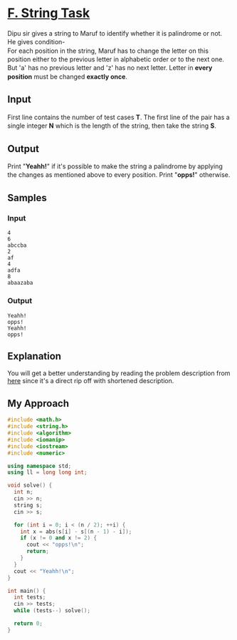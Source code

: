 # [F. String Task](https://codeto.win/contest/43/problem/F)

<div id="statement">
<span id="docs-internal-guid-d7994d43-7fff-0039-d0bd-4fb06d0ead3f"></span><p dir="ltr" style="line-height:1.38;margin-top:0pt;margin-bottom:0pt;"><span style="font-variant-numeric: normal; font-variant-east-asian: normal; vertical-align: baseline;">Dipu sir gives a string to Maruf to identify whether it is palindrome or not. He gives condition-</span></p><span id="docs-internal-guid-0dd2cc25-7fff-7722-2900-4c427b1e46e7"></span><p dir="ltr" style="line-height:1.38;margin-top:0pt;margin-bottom:0pt;"><span style="font-variant-numeric: normal; font-variant-east-asian: normal; vertical-align: baseline;">For each position in the string, Maruf has to change the letter on this position either to the previous letter in alphabetic order or to the next one. But 'a' has no previous letter and 'z' has no next letter. Letter in </span><span style="font-variant-numeric: normal; font-variant-east-asian: normal; vertical-align: baseline;"><strong>every position</strong></span><span style="font-variant-numeric: normal; font-variant-east-asian: normal; vertical-align: baseline;"> must be changed </span><span style="font-variant-numeric: normal; font-variant-east-asian: normal; vertical-align: baseline;"><strong>exactly once</strong></span><span style="font-variant-numeric: normal; font-variant-east-asian: normal; vertical-align: baseline;">.</span></p>
</div>

## Input
 
<p dir="ltr" style="line-height:1.38;margin-top:0pt;margin-bottom:0pt;"><span style="font-variant-numeric: normal; font-variant-east-asian: normal; vertical-align: baseline;">First line contains the number of test</span><span style="font-variant-numeric: normal; font-variant-east-asian: normal; vertical-align: baseline;"> cases</span><span style="font-variant-numeric: normal; font-variant-east-asian: normal; vertical-align: baseline;"> </span><span style="font-variant-numeric: normal; font-variant-east-asian: normal; vertical-align: baseline;"><strong>T</strong></span><span style="font-variant-numeric: normal; font-variant-east-asian: normal; vertical-align: baseline;">. The first line of the pair has a single integer <strong>N</strong> which is the length of the string, then take the string <strong>S</strong>.</span></p>

## Output
 
<p dir="ltr" style="line-height:1.38;margin-top:0pt;margin-bottom:0pt;"><span style="font-variant-numeric: normal; font-variant-east-asian: normal; vertical-align: baseline;">Print "<strong>Yeahh</strong><strong>!</strong>" if it's possible to make the string a palindrome by applying the changes as mentioned above to every position. Print "<strong>opps!</strong>" otherwise.</span></p>

## Samples

### Input

```
4
6
abccba
2
af
4
adfa
8
abaazaba
```

### Output

```
Yeahh!
opps!
Yeahh!
opps!

```

## Explanation
You will get a better understanding by reading the problem description from [here](https://codeforces.com/problemset/problem/1027/A) since it's a direct rip off with shortened description.

## My Approach
```c++
#include <math.h>
#include <string.h>
#include <algorithm>
#include <iomanip>
#include <iostream>
#include <numeric>

using namespace std;
using ll = long long int;

void solve() {
  int n;
  cin >> n;
  string s;
  cin >> s;

  for (int i = 0; i < (n / 2); ++i) {
    int x = abs(s[i] - s[(n - 1) - i]);
    if (x != 0 and x != 2) {
      cout << "opps!\n";
      return;
    }
  }
  cout << "Yeahh!\n";
}

int main() {
  int tests;
  cin >> tests;
  while (tests--) solve();

  return 0;
}
```
